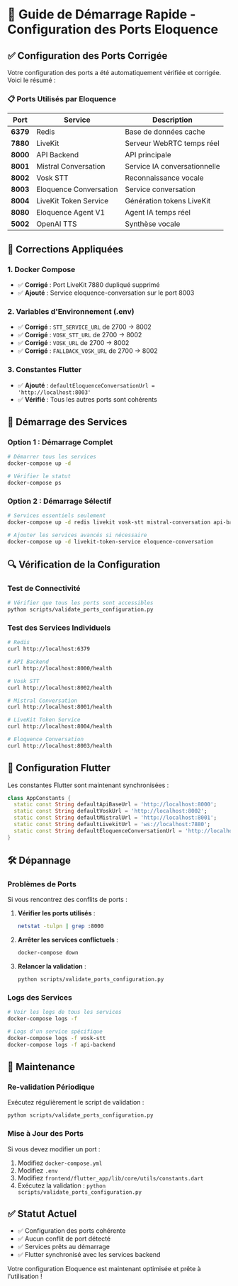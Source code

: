 # 🚀 Guide de Démarrage Rapide - Configuration des Ports Eloquence

## ✅ Configuration des Ports Corrigée

Votre configuration des ports a été automatiquement vérifiée et corrigée. Voici le résumé :

### 📋 Ports Utilisés par Eloquence

| Port | Service | Description |
|------|---------|-------------|
| **6379** | Redis | Base de données cache |
| **7880** | LiveKit | Serveur WebRTC temps réel |
| **8000** | API Backend | API principale |
| **8001** | Mistral Conversation | Service IA conversationnelle |
| **8002** | Vosk STT | Reconnaissance vocale |
| **8003** | Eloquence Conversation | Service conversation |
| **8004** | LiveKit Token Service | Génération tokens LiveKit |
| **8080** | Eloquence Agent V1 | Agent IA temps réel |
| **5002** | OpenAI TTS | Synthèse vocale |

## 🔧 Corrections Appliquées

### 1. Docker Compose
- ✅ **Corrigé** : Port LiveKit 7880 dupliqué supprimé
- ✅ **Ajouté** : Service eloquence-conversation sur le port 8003

### 2. Variables d'Environnement (.env)
- ✅ **Corrigé** : `STT_SERVICE_URL` de 2700 → 8002
- ✅ **Corrigé** : `VOSK_STT_URL` de 2700 → 8002
- ✅ **Corrigé** : `VOSK_URL` de 2700 → 8002
- ✅ **Corrigé** : `FALLBACK_VOSK_URL` de 2700 → 8002

### 3. Constantes Flutter
- ✅ **Ajouté** : `defaultEloquenceConversationUrl = 'http://localhost:8003'`
- ✅ **Vérifié** : Tous les autres ports sont cohérents

## 🚀 Démarrage des Services

### Option 1 : Démarrage Complet
```bash
# Démarrer tous les services
docker-compose up -d

# Vérifier le statut
docker-compose ps
```

### Option 2 : Démarrage Sélectif
```bash
# Services essentiels seulement
docker-compose up -d redis livekit vosk-stt mistral-conversation api-backend

# Ajouter les services avancés si nécessaire
docker-compose up -d livekit-token-service eloquence-conversation
```

## 🔍 Vérification de la Configuration

### Test de Connectivité
```bash
# Vérifier que tous les ports sont accessibles
python scripts/validate_ports_configuration.py
```

### Test des Services Individuels
```bash
# Redis
curl http://localhost:6379

# API Backend
curl http://localhost:8000/health

# Vosk STT
curl http://localhost:8002/health

# Mistral Conversation
curl http://localhost:8001/health

# LiveKit Token Service
curl http://localhost:8004/health

# Eloquence Conversation
curl http://localhost:8003/health
```

## 📱 Configuration Flutter

Les constantes Flutter sont maintenant synchronisées :

```dart
class AppConstants {
  static const String defaultApiBaseUrl = 'http://localhost:8000';
  static const String defaultVoskUrl = 'http://localhost:8002';
  static const String defaultMistralUrl = 'http://localhost:8001';
  static const String defaultLivekitUrl = 'ws://localhost:7880';
  static const String defaultEloquenceConversationUrl = 'http://localhost:8003';
}
```

## 🛠️ Dépannage

### Problèmes de Ports
Si vous rencontrez des conflits de ports :

1. **Vérifier les ports utilisés** :
   ```bash
   netstat -tulpn | grep :8000
   ```

2. **Arrêter les services conflictuels** :
   ```bash
   docker-compose down
   ```

3. **Relancer la validation** :
   ```bash
   python scripts/validate_ports_configuration.py
   ```

### Logs des Services
```bash
# Voir les logs de tous les services
docker-compose logs -f

# Logs d'un service spécifique
docker-compose logs -f vosk-stt
docker-compose logs -f api-backend
```

## 🔄 Maintenance

### Re-validation Périodique
Exécutez régulièrement le script de validation :
```bash
python scripts/validate_ports_configuration.py
```

### Mise à Jour des Ports
Si vous devez modifier un port :

1. Modifiez `docker-compose.yml`
2. Modifiez `.env`
3. Modifiez `frontend/flutter_app/lib/core/utils/constants.dart`
4. Exécutez la validation : `python scripts/validate_ports_configuration.py`

## ✅ Statut Actuel

- ✅ Configuration des ports cohérente
- ✅ Aucun conflit de port détecté
- ✅ Services prêts au démarrage
- ✅ Flutter synchronisé avec les services backend

Votre configuration Eloquence est maintenant optimisée et prête à l'utilisation !
